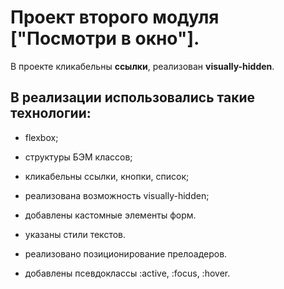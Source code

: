 # Проект второго модуля ["Посмотри в окно"].

В проекте кликабельны **ссылки**, реализован **visually-hidden**.

## В реализации использовались такие технологии:

- flexbox;

- структуры БЭМ классов;

- кликабельны ссылки, кнопки, список;

- реализована возможность visually-hidden;

- добавлены кастомные элементы форм.

- указаны стили текстов.

- реализовано позиционирование прелоадеров.

- добавлены псевдоклассы :active, :focus, :hover.

